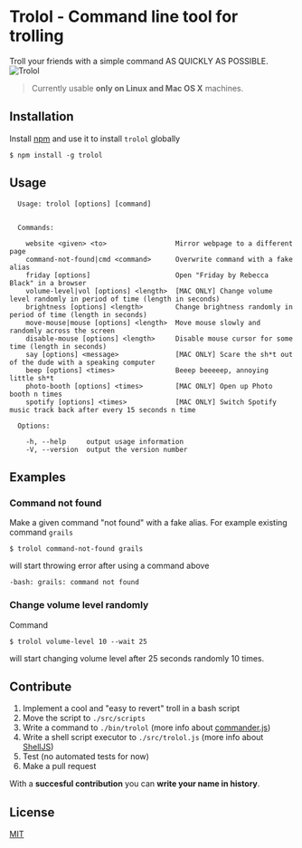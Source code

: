 # Trolol - Command line tool for trolling

Troll your friends with a simple command AS QUICKLY AS POSSIBLE. 
![Trolol](https://media.giphy.com/media/4dLgdkQM2kfCg/giphy.gif)

> Currently usable **only on Linux and Mac OS X** machines.

## Installation

Install [npm](http://blog.npmjs.org/post/85484771375/how-to-install-npm) and use it to install `trolol` globally

```
$ npm install -g trolol
```

## Usage

```
  Usage: trolol [options] [command]


  Commands:

    website <given> <to>                 Mirror webpage to a different page
    command-not-found|cmd <command>      Overwrite command with a fake alias
    friday [options]                     Open "Friday by Rebecca Black" in a browser
    volume-level|vol [options] <length>  [MAC ONLY] Change volume level randomly in period of time (length in seconds)
    brightness [options] <length>        Change brightness randomly in period of time (length in seconds)
    move-mouse|mouse [options] <length>  Move mouse slowly and randomly across the screen
    disable-mouse [options] <length>     Disable mouse cursor for some time (length in seconds)
    say [options] <message>              [MAC ONLY] Scare the sh*t out of the dude with a speaking computer
    beep [options] <times>               Beeep beeeeep, annoying little sh*t
    photo-booth [options] <times>        [MAC ONLY] Open up Photo booth n times
    spotify [options] <times>            [MAC ONLY] Switch Spotify music track back after every 15 seconds n time

  Options:

    -h, --help     output usage information
    -V, --version  output the version number
```

## Examples

### Command not found

Make a given command "not found" with a fake alias. For example existing command `grails`

```
$ trolol command-not-found grails
```

will start throwing error after using a command above

```
-bash: grails: command not found
```

### Change volume level randomly

Command

```
$ trolol volume-level 10 --wait 25
```

will start changing volume level after 25 seconds randomly 10 times.

## Contribute

1. Implement a cool and "easy to revert" troll in a bash script
2. Move the script to `./src/scripts`
3. Write a command to `./bin/trolol` (more info about [commander.js](https://github.com/tj/commander.js))
4. Write a shell script executor to `./src/trolol.js` (more info about [ShellJS](https://github.com/shelljs/shelljs))
5. Test (no automated tests for now)
6. Make a pull request

With a **succesful contribution** you can **write your name in history**.

## License

[MIT](//github.com/ukupat/trolol/blob/master/LICENSE)
